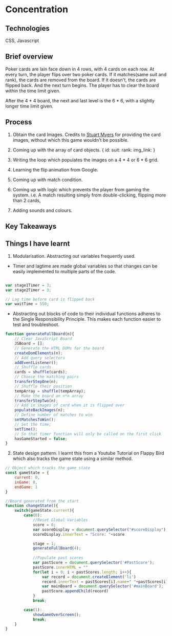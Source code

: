 # Concentration

## Technologies
CSS, Javascript

## Brief overview
Poker cards are lain face down in 4 rows, with 4 cards on each row. At every turn, the player flips over two poker cards. If it matches(same suit and rank), the cards are removed from the board.
If it doesn't, the cards are flipped back. And the next turn begins. The player has to clear the board within the time limit given.

After the 4 * 4 board, the next and last level is the 6 * 6, with a slightly longer time limit given. 

## Process 

1. Obtain the card Images. Credits to [Stuart Myers](https://github.com/LaustinSpayce) for providing the card images, without which this game wouldn't be possible. 

2. Coming up with the array of card objects.
  {
    id:
    suit:
    rank:
    img_link:
  }
3. Writing the loop which populates the images on a 4 * 4 or 6 * 6 grid.
4. Learning the flip animation from Google.
5. Coming up with match condition.
6. Coming up with logic which prevents the player from gaming the system.
   i.e. A match resulting simply from double-clicking, flipping more than 2 cards, 
7. Adding sounds and colours.

## Key Takeaways

## Things I have learnt 

1. Modularisation. Abstracting out variables frequently used.
  * Timer and lagtime are made global variables so that changes can be easily implemented to multiple parts of the code.
``` javascript

var stage1Timer = 3;
var stage2Timer = 3;

// Lag time before card is flipped back 
var waitTime = 550;

```







* Abstracting out blocks of code to their individual functions adheres to the Single Responsibility Principle. This makes each function easier to test and troubleshoot.

``` javascript
function generateFullBoard(n){
	// Clear JavaScript Board
	JSBoard = [];
	// Generate the HTML DOMs for the board
	createDomElements(n);
	// Add query selectors
	addEventListener();
	// Shuffle cards
	cards = shuffle(cards);
	// Choose the matching pairs
	transferStepOne(n);
	// Shuffle their position
	tempArray = shuffle(tempArray);
	// Make the board an n*n array 
	transferStepTwo(n);
	// Add in images of card when it is flipped over
	populateBackImages(n);
	// Define number of matches to win
	setMatchesToWin();
	// Set the time;
	setTime();
	// So that timer function will only be called on the first click
	hasGameStarted = false;		
}
```
2. State design pattern. I learnt this from a Youtube Tutorial on Flappy Bird which also tracks the game state using a similar method.

``` javascript
// Object which tracks the game state
const gameState = {
	current: 0,
	inGame: 0,
	endGame: 1
}

//Board generated from the start
function changeState(){
	switch(gameState.current){
		case(0):
			//Reset Global Variables
			score = 0;
			var scoreDisplay = document.querySelector("#scoreDisplay");
			scoreDisplay.innerText = "Score: "+score

			stage = 1;
			generateFullBoard(4);
			
			//Populate past scores
			var pastScore = document.querySelector('#PastScore');
			pastScore.innerHTML = ""
			for(let i = 0; i < pastScores.length; i++){
				var record = document.createElement('li')
				record.innerText = pastScores[i].name+" "+pastScores[i].yourScore
				var mainBoard = document.querySelector('#mainBoard');
				pastScore.appendChild(record)
			}
			break;

		case(1):
			showGameOverScreen();
			break;
	}
}

```
